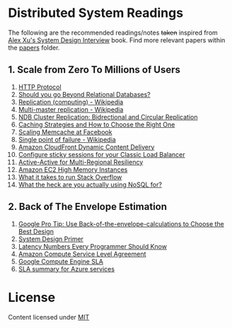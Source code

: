 # Distributed System Readings

The following are the recommended readings/notes ~~taken~~ inspired from [Alex Xu's System Design Interview](https://www.goodreads.com/book/show/54109255-system-design-interview-an-insider-s-guide) book. Find more relevant papers within the [papers](./papers/) folder.

## 1. Scale from Zero To Millions of Users

1. [HTTP Protocol](https://en.wikipedia.org/wiki/Hypertext_Transfer_Protocol)
2. [Should you go Beyond Relational Databases?](https://blog.teamtreehouse.com/should-you-go-beyond-relational-databases)
3. [Replication (computing) - Wikipedia](https://en.wikipedia.org/wiki/Replication_(computing))
4. [Multi-master replication - Wikipedia](https://en.wikipedia.org/wiki/Multi-master_replication)
5. [NDB Cluster Replication: Bidrectional and Circular Replication](https://dev.mysql.com/doc/refman/5.7/en/mysql-cluster-replication-multi-source.html)
6. [Caching Strategies and How to Choose the Right One](https://codeahoy.com/2017/08/11/caching-strategies-and-how-to-choose-the-right-one/)
7. [Scaling Memcache at Facebook](https://www.usenix.org/conference/nsdi13/technical-sessions/presentation/nishtala)
8. [Single point of failure - Wikipedia](https://en.wikipedia.org/wiki/Single_point_of_failure)
9. [Amazon CloudFront Dynamic Content Delivery](https://aws.amazon.com/cloudfront/dynamic-content/)
10. [Configure sticky sessions for your Classic Load Balancer](https://docs.aws.amazon.com/elasticloadbalancing/latest/classic/elb-sticky-sessions.html)
11. [Active-Active for Multi-Regional Resiliency](https://netflixtechblog.com/active-active-for-multi-regional-resiliency-c47719f6685b?gi=8bcd96cb71a6)
12. [Amazon EC2 High Memory Instances](https://aws.amazon.com/ec2/instance-types/high-memory/)
13. [What it takes to run Stack Overflow](https://nickcraver.com/blog/2013/11/22/what-it-takes-to-run-stack-overflow/)
14. [What the heck are you actually using NoSQL for?](http://highscalability.com/blog/2010/12/6/what-the-heck-are-you-actually-using-nosql-for.html)

## 2. Back of The Envelope Estimation

1. [Google Pro Tip: Use Back-of-the-envelope-calculations to Choose the Best Design](http://highscalability.com/blog/2011/1/26/google-pro-tip-use-back-of-the-envelope-calculations-to-choo.html)
2. [System Design Primer](https://github.com/donnemartin/system-design-primer)
3. [Latency Numbers Every Programmer Should Know](https://colin-scott.github.io/personal_website/research/interactive_latency.html)
4. [Amazon Compute Service Level Agreement](https://aws.amazon.com/compute/sla/)
5. [Google Compute Engine SLA](https://cloud.google.com/compute/sla)
6. [SLA summary for Azure services](https://azure.microsoft.com/en-in/support/legal/sla/summary/)

# License

Content licensed under [MIT](https://opensource.org/licenses/MIT)